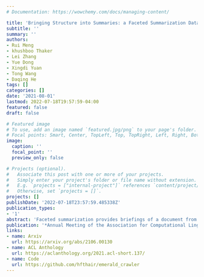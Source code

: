 ```yaml
---
# Documentation: https://wowchemy.com/docs/managing-content/

title: 'Bringing Structure into Summaries: a Faceted Summarization Dataset for Long Scientific Documents'
subtitle: ''
summary: ''
authors:
- Rui Meng
- khushboo Thaker
- Lei Zhang
- Yue Dong
- Xingdi Yuan
- Tong Wang
- Daqing He
tags: []
categories: []
date: '2021-08-01'
lastmod: 2022-07-18T19:57:59-04:00
featured: false
draft: false

# Featured image
# To use, add an image named `featured.jpg/png` to your page's folder.
# Focal points: Smart, Center, TopLeft, Top, TopRight, Left, Right, BottomLeft, Bottom, BottomRight.
image:
  caption: ''
  focal_point: ''
  preview_only: false

# Projects (optional).
#   Associate this post with one or more of your projects.
#   Simply enter your project's folder or file name without extension.
#   E.g. `projects = ["internal-project"]` references `content/project/deep-learning/index.md`.
#   Otherwise, set `projects = []`.
projects: []
publishDate: '2022-07-18T23:57:59.485338Z'
publication_types:
- '1'
abstract: 'Faceted summarization provides briefings of a document from different perspectives. Readers can quickly comprehend the main points of a long document with the help of a structured outline. However, little research has been conducted on this subject, partially due to the lack of large-scale faceted summarization datasets. In this study, we present FacetSum, a faceted summarization benchmark built on Emerald journal articles, covering a diverse range of domains. Different from traditional document-summary pairs, FacetSum provides multiple summaries, each targeted at specific sections of a long document, including the purpose, method, findings, and value. Analyses and empirical results on our dataset reveal the importance of bringing structure into summaries. We believe FacetSum will spur further advances in summarization research and foster the development of NLP systems that can leverage the structured information in both long texts and summaries.'
publication: '*Annual Meeting of the Association for Computational Linguistics (ACL)*'
links:
- name: Arxiv
  url: https://arxiv.org/abs/2106.00130
- name: ACL Anthology
  url: https://aclanthology.org/2021.acl-short.137/
- name: Code
  url: https://github.com/hfthair/emerald_crawler
---
```

